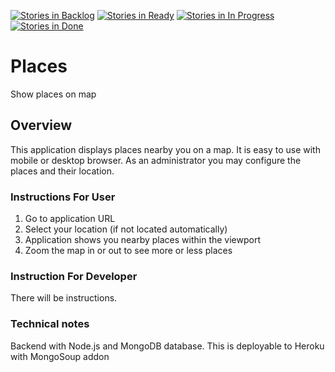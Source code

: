 [![Stories in Backlog](https://badge.waffle.io/vvillee/places.png?label=backlog&title=Backlog)](https://waffle.io/vvillee/places)
[![Stories in Ready](https://badge.waffle.io/vvillee/places.png?label=ready&title=Ready)](https://waffle.io/vvillee/places)
[![Stories in In Progress](https://badge.waffle.io/vvillee/places.png?label=in%20progress&title=In%20Progress)](https://waffle.io/vvillee/places)
[![Stories in Done](https://badge.waffle.io/vvillee/places.png?label=done&title=Done)](https://waffle.io/vvillee/places)

Places
======

Show places on map

Overview
--------

This application displays places nearby you on a map. It is easy to use with mobile or desktop browser. As an administrator you may configure the places and their location.

### Instructions For User

1. Go to application URL
2. Select your location (if not located automatically)
3. Application shows you nearby places within the viewport
4. Zoom the map in or out to see more or less places

### Instruction For Developer

There will be instructions.

### Technical notes

Backend with Node.js and MongoDB database. This is deployable to Heroku with MongoSoup addon
